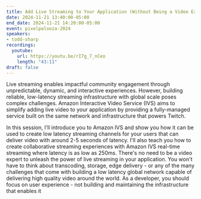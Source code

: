 ```yaml
---
title: Add Live Streaming to Your Application (Without Being a Video Expert!)
date: 2024-11-21 13:40:00-05:00
end_date: 2024-11-21 14:20:00-05:00
event: pixelpalooza-2024
speakers:
- todd-sharp
recordings:
  youtube:
    url: https://youtu.be/rI7g_7_nCeo
    length: "43:11"
draft: false
---
```


Live streaming enables impactful community engagement through unpredictable, dynamic, and interactive experiences. However, building reliable, low-latency streaming infrastructure with global scale poses complex challenges. Amazon Interactive Video Service (IVS) aims to simplify adding live video to your application by providing a fully-managed service built on the same network and infrastructure that powers Twitch.

In this session, I'll introduce you to Amazon IVS and show you how it can be used to create low latency streaming channels for your users that can deliver video with around 2-5 seconds of latency. I'll also teach you how to create collaborative streaming experiences with Amazon IVS real-time streaming where latency is as low as 250ms. There's no need to be a video expert to unleash the power of live streaming in your application. You won't have to think about transcoding, storage, edge delivery - or any of the many challenges that come with building a low latency global network capable of delivering high quality video around the world. As a developer, you should focus on user experience - not building and maintaining the infrastructure that enables it
